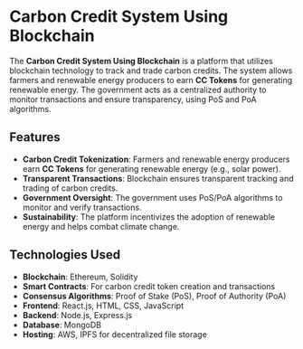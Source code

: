 # Carbon Credit System Using Blockchain

The **Carbon Credit System Using Blockchain** is a platform that utilizes blockchain technology to track and trade carbon credits. The system allows farmers and renewable energy producers to earn **CC Tokens** for generating renewable energy. The government acts as a centralized authority to monitor transactions and ensure transparency, using PoS and PoA algorithms.

## Features

- **Carbon Credit Tokenization**: Farmers and renewable energy producers earn **CC Tokens** for generating renewable energy (e.g., solar power).
- **Transparent Transactions**: Blockchain ensures transparent tracking and trading of carbon credits.
- **Government Oversight**: The government uses PoS/PoA algorithms to monitor and verify transactions.
- **Sustainability**: The platform incentivizes the adoption of renewable energy and helps combat climate change.

## Technologies Used

- **Blockchain**: Ethereum, Solidity
- **Smart Contracts**: For carbon credit token creation and transactions
- **Consensus Algorithms**: Proof of Stake (PoS), Proof of Authority (PoA)
- **Frontend**: React.js, HTML, CSS, JavaScript
- **Backend**: Node.js, Express.js
- **Database**: MongoDB
- **Hosting**: AWS, IPFS for decentralized file storage


